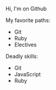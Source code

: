 Hi, I'm on Github

My favorite paths:
- Git
- Ruby
- Electives

Deadly skills:
* Git
* JavaScript
* Ruby
